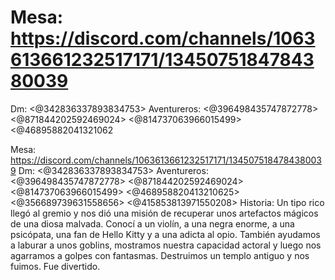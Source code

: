 # Mesa: https://discord.com/channels/1063613661232517171/1345075184784380039
Dm: <@342836337893834753> 
Aventureros: <@396498435747872778> <@871844202592469024> <@814737063966015499> <@46895882041321062

Mesa: https://discord.com/channels/1063613661232517171/1345075184784380039
Dm: <@342836337893834753> 
Aventureros: <@396498435747872778> <@871844202592469024> <@814737063966015499> <@468958820413210625> <@356689739631558656> <@415853813971550208> 
Historia: Un tipo rico llegó al gremio y nos dió una misión de recuperar unos artefactos mágicos de una diosa malvada. Conocí a un violín, a una negra enorme, a una psicópata, una fan de Hello Kitty y a una adicta al opio. También ayudamos a laburar a unos goblins, mostramos nuestra capacidad actoral y luego nos agarramos a golpes con fantasmas. Destruimos un templo antiguo y nos fuimos. Fue divertido.

